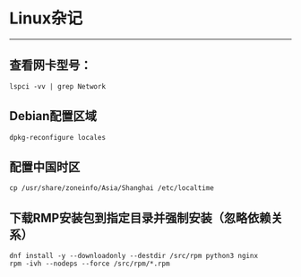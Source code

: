 # Linux杂记

---

## 查看网卡型号：

```
lspci -vv | grep Network
```

## Debian配置区域

```
dpkg-reconfigure locales
```

## 配置中国时区

```
cp /usr/share/zoneinfo/Asia/Shanghai /etc/localtime
```

## 下载RMP安装包到指定目录并强制安装（忽略依赖关系）

```
dnf install -y --downloadonly --destdir /src/rpm python3 nginx
rpm -ivh --nodeps --force /src/rpm/*.rpm
```

